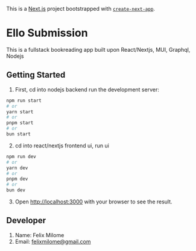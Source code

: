 This is a [Next.js](https://nextjs.org/) project bootstrapped with [`create-next-app`](https://github.com/vercel/next.js/tree/canary/packages/create-next-app).

# Ello Submission
This is a fullstack bookreading app built upon React/Nextjs, MUI, Graphql, Nodejs

## Getting Started
1. First, cd into nodejs backend run the development server:

```bash
npm run start
# or
yarn start
# or
pnpm start
# or
bun start
```
2. cd into react/nextjs frontend ui, run ui

```bash
npm run dev
# or
yarn dev
# or
pnpm dev
# or
bun dev
```

3. Open [http://localhost:3000](http://localhost:3000) with your browser to see the result.


## Developer
1. Name: Felix Milome
2. Email: felixmilome@gmail.com


